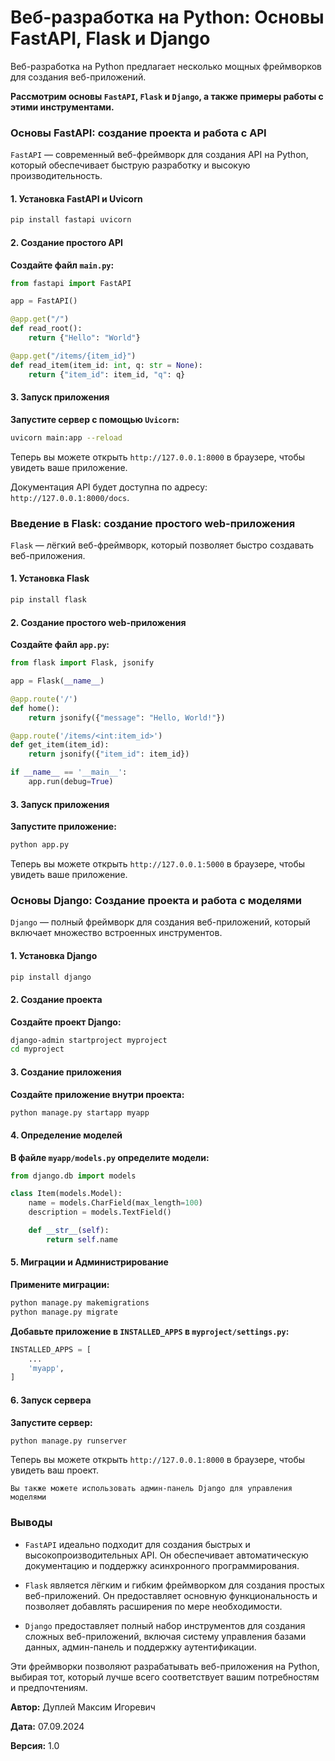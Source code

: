 # Веб-разработка на Python: Основы FastAPI, Flask и Django

Веб-разработка на Python предлагает несколько мощных фреймворков для создания веб-приложений.

**Рассмотрим основы `FastAPI`, `Flask` и `Django`, а также примеры работы с этими инструментами.**

### Основы FastAPI: создание проекта и работа с API

`FastAPI` — современный веб-фреймворк для создания API на Python, который обеспечивает быструю разработку и высокую производительность.

#### 1. Установка FastAPI и Uvicorn

```bash
pip install fastapi uvicorn
```

#### 2. Создание простого API

**Создайте файл `main.py`:**

```python
from fastapi import FastAPI

app = FastAPI()

@app.get("/")
def read_root():
    return {"Hello": "World"}

@app.get("/items/{item_id}")
def read_item(item_id: int, q: str = None):
    return {"item_id": item_id, "q": q}
```

#### 3. Запуск приложения

**Запустите сервер с помощью `Uvicorn`:**

```bash
uvicorn main:app --reload
```

Теперь вы можете открыть `http://127.0.0.1:8000` в браузере, чтобы увидеть ваше приложение.

Документация API будет доступна по адресу: `http://127.0.0.1:8000/docs`.

### Введение в Flask: создание простого web-приложения

`Flask` — лёгкий веб-фреймворк, который позволяет быстро создавать веб-приложения.

#### 1. Установка Flask

```bash
pip install flask
```

#### 2. Создание простого web-приложения

**Создайте файл `app.py`:**

```python
from flask import Flask, jsonify

app = Flask(__name__)

@app.route('/')
def home():
    return jsonify({"message": "Hello, World!"})

@app.route('/items/<int:item_id>')
def get_item(item_id):
    return jsonify({"item_id": item_id})

if __name__ == '__main__':
    app.run(debug=True)
```

#### 3. Запуск приложения

**Запустите приложение:**

```bash
python app.py
```

Теперь вы можете открыть `http://127.0.0.1:5000` в браузере, чтобы увидеть ваше приложение.

### Основы Django: Создание проекта и работа с моделями

`Django` — полный фреймворк для создания веб-приложений, который включает множество встроенных инструментов.

#### 1. Установка Django

```bash
pip install django
```

#### 2. Создание проекта

**Создайте проект Django:**

```bash
django-admin startproject myproject
cd myproject
```

#### 3. Создание приложения

**Создайте приложение внутри проекта:**

```bash
python manage.py startapp myapp
```

#### 4. Определение моделей

**В файле `myapp/models.py` определите модели:**

```python
from django.db import models

class Item(models.Model):
    name = models.CharField(max_length=100)
    description = models.TextField()

    def __str__(self):
        return self.name
```

#### 5. Миграции и Администрирование

**Примените миграции:**

```bash
python manage.py makemigrations
python manage.py migrate
```

**Добавьте приложение в `INSTALLED_APPS` в `myproject/settings.py`:**

```python
INSTALLED_APPS = [
    ...
    'myapp',
]
```

#### 6. Запуск сервера

**Запустите сервер:**

```bash
python manage.py runserver
```

Теперь вы можете открыть `http://127.0.0.1:8000` в браузере, чтобы увидеть ваш проект.

`Вы также можете использовать админ-панель Django для управления моделями`

### Выводы 

- `FastAPI` идеально подходит для создания быстрых и высокопроизводительных API. Он обеспечивает автоматическую документацию и поддержку асинхронного программирования.

- `Flask` является лёгким и гибким фреймворком для создания простых веб-приложений. Он предоставляет основную функциональность и позволяет добавлять расширения по мере необходимости.

- `Django` предоставляет полный набор инструментов для создания сложных веб-приложений, включая систему управления базами данных, админ-панель и поддержку аутентификации.

Эти фреймворки позволяют разрабатывать веб-приложения на Python, выбирая тот, который лучше всего соответствует вашим потребностям и предпочтениям.


**Автор:** Дуплей Максим Игоревич

**Дата:** 07.09.2024

**Версия:** 1.0